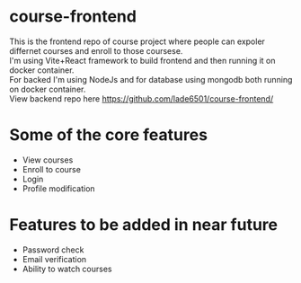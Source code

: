 # course-frontend
This is the frontend repo of course project where people can expoler differnet courses and enroll 
to those coursese.                                                                                                                                       
I'm using Vite+React framework to build frontend and then running it on docker container.                                                                 
For backed I'm using NodeJs and for database using mongodb both running  on docker container.                                                             
View backend repo here  https://github.com/lade6501/course-frontend/ 


# Some of the core features 
  * View courses
  * Enroll to course 
  * Login
  * Profile modification 

# Features to be added in near future 
  * Password check
  * Email verification
  * Ability to watch courses 
